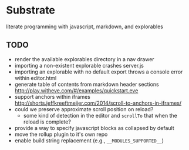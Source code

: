 # Substrate

literate programming with javascript, markdown, and explorables


## TODO

* render the available explorables directory in a nav drawer
* importing a non-existent explorable crashes server.js
* importing an explorable with no default export throws a console error within editor.html
* generate table of contents from markdown header sections  http://play.witheve.com/#/examples/quickstart.eve
* support anchors within iframes http://shorts.jeffkreeftmeijer.com/2014/scroll-to-anchors-in-iframes/
* could we preserve approximate scroll position on reload?
  - some kind of detection in the editor and `scrollTo` that when the reload is complete?
* provide a way to specify javascript blocks as collapsed by default 
* move the rollup plugin to it's own repo
* enable build string replacement (e.g., `__MODULES_SUPPORTED__`)
